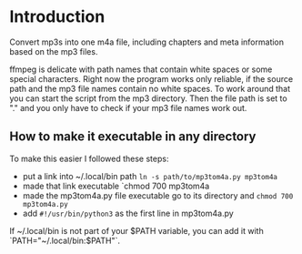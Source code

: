 # Introduction

Convert mp3s into one m4a file, including chapters and meta information based on the mp3 files.

ffmpeg is delicate with path names that contain white spaces or some special characters. Right now the program works only reliable, if the source path and the mp3 file names contain no white spaces. To work around that you can start the script from the mp3 directory. Then the file path is set to "." and you only have to check if your mp3 file names work out.

## How to make it executable in any directory

To make this easier I followed these steps:
- put a link into ~/.local/bin path
`ln -s path/to/mp3tom4a.py mp3tom4a`
- made that link executable
`chmod 700 mp3tom4a
- made the mp3tom4a.py file executable
go to its directory and `chmod 700 mp3tom4a.py`
- add `#!/usr/bin/python3` as the first line in mp3tom4a.py

If ~/.local/bin is not part of your $PATH variable, you can add it with `PATH="~/.local/bin:$PATH"`.
